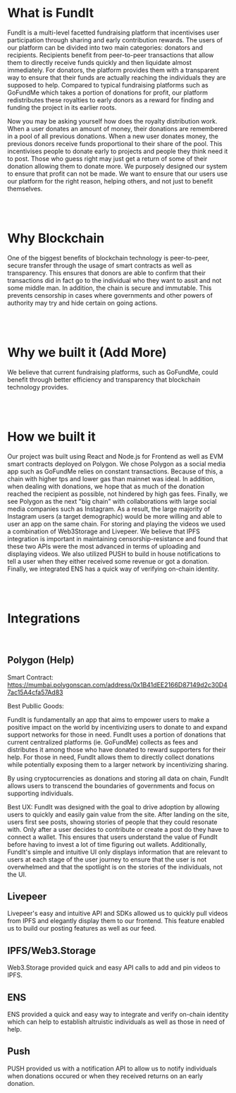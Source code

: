 # What is FundIt

FundIt is a multi-level facetted fundraising platform that incentivises user participation through sharing and early contribution rewards. The users of our platform can be divided into two main categories: donators and recipients. Recipients benefit from peer-to-peer transactions that allow them to directly receive funds quickly and then liquidate almost immediately. For donators, the platform provides them with a transparent way to ensure that their funds are actually reaching the individuals they are supposed to help. Compared to typical fundraising platforms such as GoFundMe which takes a portion of donations for profit, our platform redistributes these royalties to early donors as a reward for finding and funding the project in its earlier roots. 

Now you may be asking yourself how does the royalty distribution work. When a user donates an amount of money, their donations are remembered in a pool of all previous donations. When a new user donates money, the previous donors receive funds proportional to their share of the pool. This incentivises people to donate early to projects and people they think need it to post. Those who guess right may just get a return of some of their donation allowing them to donate more. We purposely designed our system to ensure that profit can not be made. We want to ensure that our users use our platform for the right reason, helping others, and not just to benefit themselves. 

<br/>
<br/>

# Why Blockchain

One of the biggest benefits of blockchain technology is peer-to-peer, secure transfer through the usage of smart contracts as well as transparency. This ensures that donors are able to confirm that their transactions did in fact go to the individual who they want to assit and not some middle man. In addition, the chain is secure and immutable. This prevents censorship in cases where governments and other powers of authority may try and hide certain on going actions. 

<br/>
<br/>

# Why we built it (Add More)

We believe that current fundraising platforms, such as GoFundMe, could benefit through better efficiency and transparency that blockchain technology provides.

<br/>
<br/>

# How we built it

Our project was built using React and Node.js for Frontend as well as EVM smart contracts deployed on Polygon. We chose Polygon as a social media app such as GoFundMe relies on constant transactions. Because of this, a chain with higher tps and lower gas than mainnet was ideal. In addition, when dealing with donations, we hope that as much of the donation reached the recipient as possible, not hindered by high gas fees. Finally, we see Polygon as the next "big chain" with collaborations with large social media companies such as Instagram. As a result, the large majority of Instagram users (a target demographic) would be more willing and able to user an app on the same chain. For storing and playing the videos we used a combination of Web3Storage and Livepeer. We believe that IPFS integration is important in maintaining censorship-resistance and found that these two APIs were the most advanced in terms of uploading and displaying videos. We also utilized PUSH to build in house notifications to tell a user when they either received some revenue or got a donation. Finally, we integrated ENS has a quick way of verifying on-chain identity. 

<br/>
<br/>

# Integrations
<br/>

## Polygon (Help)
Smart Contract: https://mumbai.polygonscan.com/address/0x1B41dEE2166D87149d2c30D47ac15A4cfa57Ad83

Best Publlic Goods:

FundIt is fundamentally an app that aims to empower users to make a positive impact on the world by incentivizing users to donate to and expand support networks for those in need. FundIt uses a portion of donations that current centralized platforms (ie. GoFundMe) collects as fees and distributes it among those who have donated to reward supporters for their help. For those in need, FundIt allows them to directly collect donations while potentially exposing them to a larger network by incentivizing sharing. 

By using cryptocurrencies as donations and storing all data on chain, FundIt allows users to transcend the boundaries of governments and focus on supporting individuals. 


Best UX:
FundIt was designed with the goal to drive adoption by allowing users to quickly and easily gain value from the site. After landing on the site, users first see posts, showing stories of people that they could resonate with. Only after a user decides to contribute or create a post do they have to connect a wallet. This ensures that users understand the value of FundIt before having to invest a lot of time figuring out wallets. Additionally, FundIt's simple and intuitive UI only displays information that are relevant to users at each stage of the user journey to ensure that the user is not overwhelmed and that the spotlight is on the stories of the individuals, not the UI. 

## Livepeer
Livepeer's easy and intuitive API and SDKs allowed us to quickly pull videos from IPFS and elegantly display them to our frontend. This feature enabled us to build our posting features as well as our feed. 

## IPFS/Web3.Storage
Web3.Storage provided quick and easy API calls to add and pin videos to IPFS. 

## ENS
ENS provided a quick and easy way to integrate and verify on-chain identity which can help to establish altruistic individuals as well as those in need of help.

## Push
PUSH provided us with a notification API to allow us to notify individuals when donations occured or when they received returns on an early donation.
